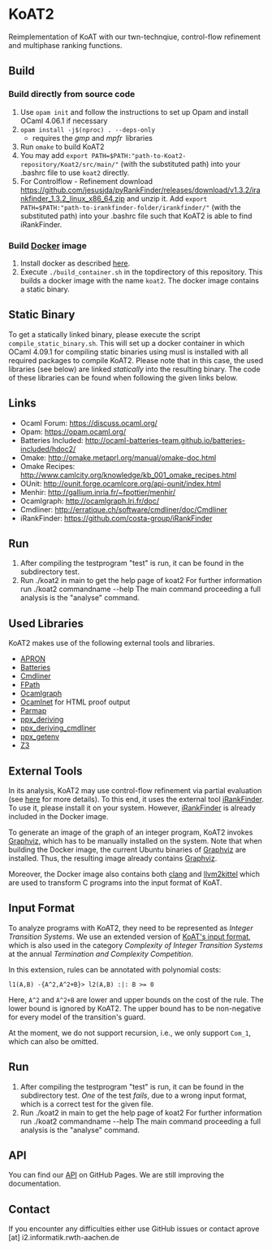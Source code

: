 # KoAT2
Reimplementation of KoAT with our twn-technqiue, control-flow refinement and multiphase ranking functions.

## Build

### Build directly from source code

1. Use `opam init` and follow the instructions to set up Opam and install OCaml 4.06.1 if necessary
2. `opam install -j$(nproc) . --deps-only`
      * requires the _gmp_ and _mpfr_ libraries
3. Run `omake` to build KoAT2
4. You may add `export PATH=$PATH:"path-to-Koat2-repository/Koat2/src/main/"` (with the substituted path) into your .bashrc file to use `koat2` directly.
5. For Controlflow - Refinement download https://github.com/jesusjda/pyRankFinder/releases/download/v1.3.2/irankfinder_1.3.2_linux_x86_64.zip and unzip it. Add `export PATH=$PATH:"path-to-irankfinder-folder/irankfinder/"` (with the substituted path) into your .bashrc file such that KoAT2 is able to find iRankFinder.

### Build [Docker](https://www.docker.com/) image

1. Install docker as described [here](https://docs.docker.com/engine/install/).
2. Execute `./build_container.sh` in the topdirectory of this repository. This builds a docker image with the name `koat2`. The docker image contains a static binary.

## Static Binary

To get a statically linked binary, please execute the script `compile_static_binary.sh`. This will set up a docker container in which OCaml 4.09.1 for compiling static binaries using musl is installed with all required packages to compile KoAT2. Please note that in this case, the used libraries (see below) are linked _statically_ into the resulting binary. The code of these libraries can be found when following the given links below.

## Links

- Ocaml Forum: https://discuss.ocaml.org/
- Opam: https://opam.ocaml.org/
- Batteries Included: http://ocaml-batteries-team.github.io/batteries-included/hdoc2/
- Omake: http://omake.metaprl.org/manual/omake-doc.html
- Omake Recipes: http://www.camlcity.org/knowledge/kb_001_omake_recipes.html
- OUnit: http://ounit.forge.ocamlcore.org/api-ounit/index.html
- Menhir: http://gallium.inria.fr/~fpottier/menhir/
- Ocamlgraph: http://ocamlgraph.lri.fr/doc/
- Cmdliner: http://erratique.ch/software/cmdliner/doc/Cmdliner
- iRankFinder: https://github.com/costa-group/iRankFinder


## Run

1. After compiling the testprogram "test" is run, it can be found in the subdirectory test.
2. Run ./koat2 in main to get the help page of koat2
  For further information run ./koat2 commandname --help
  The main command proceeding a full analysis is the "analyse" command.

## Used Libraries
KoAT2 makes use of the following external tools and libraries.

- [APRON](<https://antoinemine.github.io/Apron/doc/>)
- [Batteries](<http://ocaml-batteries-team.github.io/batteries-included/hdoc2/>)
- [Cmdliner](<http://erratique.ch/software/cmdliner/doc/Cmdliner>)
- [FPath](<https://erratique.ch/software/fpath>)
- [Ocamlgraph](<http://ocamlgraph.lri.fr/doc/>)
- [Ocamlnet](<http://projects.camlcity.org/projects/ocamlnet.html>) for HTML proof output
- [Parmap](<https://github.com/rdicosmo/parmap>)
- [ppx_deriving](<https://github.com/ocaml-ppx/ppx_deriving>)
- [ppx_deriving_cmdliner](<https://github.com/hammerlab/ppx_deriving_cmdliner>)
- [ppx_getenv](<https://github.com/ocaml-ppx/ppx_getenv>)
- [Z3](https://github.com/Z3Prover/z3)

## External Tools
In its analysis, KoAT2 may use control-flow refinement via partial evaluation (see [here](https://aprove-developers.github.io/ComplexityMprfCfr/) for more details). To this end, it uses the external tool [iRankFinder](http://irankfinder.loopkiller.com:8081/). To use it, please install it on your system. However, [iRankFinder](http://irankfinder.loopkiller.com:8081/) is already included in the Docker image.

To generate an image of the graph of an integer program, KoAT2 invokes [Graphviz](https://graphviz.org/), which has to be manually installed on the system. Note that when building the Docker image, the current Ubuntu binaries of [Graphviz](https://graphviz.org/) are installed. Thus, the resulting image already contains [Graphviz](https://graphviz.org/).

Moreover, the Docker image also contains both [clang](https://clang.llvm.org/) and [llvm2kittel](https://github.com/s-falke/llvm2kittel) which are used to transform C programs into the input format of KoAT.

## Input Format

To analyze programs with KoAT2, they need to be represented as *Integer Transition Systems*.
We use an extended version of [KoAT's input format](http://aprove.informatik.rwth-aachen.de/eval/IntegerComplexity/), which is also used in the category *Complexity of Integer Transition Systems* at the annual *Termination and Complexity Competition*.

In this extension, rules can be annotated with polynomial costs:

```
l1(A,B) -{A^2,A^2+B}> l2(A,B) :|: B >= 0
```
Here, `A^2` and `A^2+B` are lower and upper bounds on the cost of the rule.
The lower bound is ignored by KoAT2.
The upper bound has to be non-negative for every model of the transition's guard.

At the moment, we do not support recursion, i.e., we only support `Com_1`, which can also be omitted.

## Run

1. After compiling the testprogram "test" is run, it can be found in the subdirectory test.
  *One* of the test *fails*, due to a wrong input format, which is a correct test for the given file.
2. Run ./koat2 in main to get the help page of koat2
  For further information run ./koat2 commandname --help
  The main command proceeding a full analysis is the "analyse" command.

## API
You can find our [API](<https://aprove-developers.github.io/KoAT2-Releases/index.html>) on GitHub Pages. We are still improving the documentation.

## Contact
If you encounter any difficulties either use GitHub issues or contact aprove [at] i2.informatik.rwth-aachen.de
